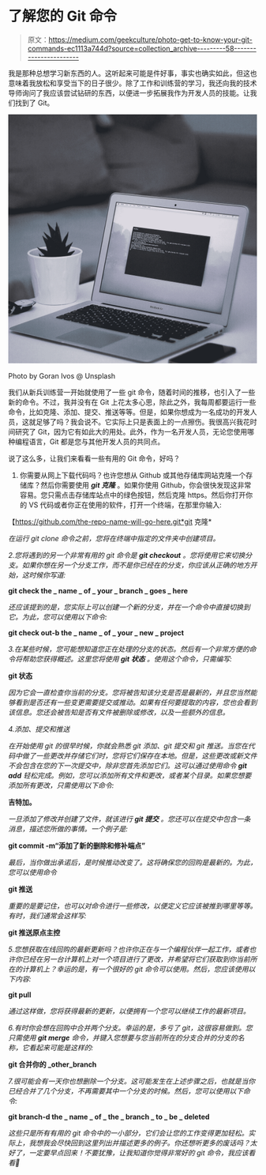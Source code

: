 # 了解您的 Git 命令

> 原文：<https://medium.com/geekculture/photo-get-to-know-your-git-commands-ec1113a744d?source=collection_archive---------58----------------------->

我是那种总想学习新东西的人。这听起来可能是件好事，事实也确实如此，但这也意味着我放松和享受当下的日子很少。除了工作和训练营的学习，我还向我的技术导师询问了我应该尝试钻研的东西，以便进一步拓展我作为开发人员的技能。让我们找到了 Git。

![](img/66b6cf8f089da1c4d05fa8e4875f5caa.png)

Photo by Goran Ivos @ Unsplash

我们从新兵训练营一开始就使用了一些 git 命令，随着时间的推移，也引入了一些新的命令。不过，我并没有在 Git 上花太多心思，除此之外，我每周都要运行一些命令，比如克隆、添加、提交、推送等等。但是，如果你想成为一名成功的开发人员，这就足够了吗？我会说不。它实际上只是表面上的一点擦伤。我很高兴我花时间研究了 Git，因为它有如此大的用处。此外，作为一名开发人员，无论您使用哪种编程语言，Git 都是您与其他开发人员的共同点。

说了这么多，让我们来看看一些有用的 Git 命令，好吗？

1.  你需要从网上下载代码吗？也许您想从 Github 或其他存储库网站克隆一个存储库？然后你需要使用 ***git 克隆*** 。如果你使用 Github，你会很快发现这非常容易。您只需点击存储库站点中的绿色按钮，然后克隆 https。然后你打开你的 VS 代码或者你正在使用的软件，打开一个终端，在那里你输入:

【https://github.com/the-repo-name-will-go-here.git*git 克隆*[](https://github.com/thereponamewillgohere.git)

*在运行 git clone 命令之前，您将在终端中指定的文件夹中创建项目。*

*2.您将遇到的另一个非常有用的 git 命令是 ***git checkout*** 。您将使用它来切换分支。如果你想在另一个分支工作，而不是你已经在的分支，你应该从正确的地方开始，这时候你写道:*

**git check the _ name _ of _ your _ branch _ goes _ here**

*还应该提到的是，您实际上可以创建一个新的分支，并在一个命令中直接切换到它。为此，您可以使用以下命令:*

**git check out-b the _ name _ of _ your _ new _ project**

*3.在某些时候，您可能想知道您正在处理的分支的状态。然后有一个非常方便的命令将帮助您获得概述。这里您将使用 ***git 状态*** 。使用这个命令，只需编写:*

**git 状态**

*因为它会一直检查你当前的分支。您将被告知该分支是否是最新的，并且您当然能够看到是否还有一些变更需要提交或推动。如果有任何要提取的内容，您也会看到该信息。您还会被告知是否有文件被删除或修改，以及一些额外的信息。*

*4.添加、提交和推送*

*在开始使用 git 的很早时候，你就会熟悉 git 添加、git 提交和 git 推送。当您在代码中做了一些更改并存储它们时，您将它们保存在本地。但是，这些更改或新文件不会包含在您的下一次提交中，除非您首先添加它们。这可以通过使用命令 ***git add*** 轻松完成。例如，您可以添加所有文件和更改，或者某个目录。如果您想要添加所有更改，只需使用以下命令:*

**吉特加。**

*一旦添加了修改并创建了文件，就该进行 ***git 提交*** 。您还可以在提交中包含一条消息，描述您所做的事情。一个例子是:*

**git commit -m“添加了新的删除和修补端点”**

*最后，当你做出承诺后，是时候推动改变了。这将确保您的回购是最新的。为此，您可以使用命令*

**git 推送**

*重要的是要记住，也可以对命令进行一些修改，以便定义它应该被推到哪里等等。有时，我们通常会这样写:*

**git 推送原点主控**

*5.您想获取在线回购的最新更新吗？也许你正在与一个编程伙伴一起工作，或者也许你已经在另一台计算机上对一个项目进行了更改，并希望将它们获取到你当前所在的计算机上？幸运的是，有一个很好的 git 命令可以使用。然后，您应该使用以下内容:*

**git pull**

*通过这样做，您将获得最新的更新，以便拥有一个您可以继续工作的最新项目。*

*6.有时你会想在回购中合并两个分支。幸运的是，多亏了 git，这很容易做到。您只需使用 **git merge** 命令，并键入您想要与您当前所在的分支合并的分支的名称，它看起来可能是这样的:*

**git 合并你的 _other_branch**

*7.很可能会有一天你也想删除一个分支。这可能发生在上述步骤之后，也就是当你已经合并了几个分支，不再需要其中一个分支的时候。然后，您可以使用以下命令:*

**git branch-d the _ name _ of _ the _ branch _ to _ be _ deleted**

*这些只是所有有用的 git 命令中的一小部分，它们会让您的工作变得更加轻松。实际上，我想我会尽快回到这里列出并描述更多的例子。你还想听更多的废话吗？太好了，一定要早点回来！不要犹豫，让我知道你觉得非常好的 git 命令，我应该看看🌟*